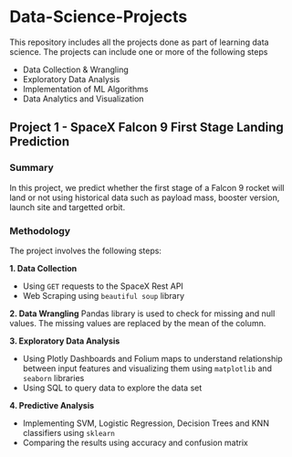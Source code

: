# Data-Science-Projects
This repository includes all the projects done as part of learning data science. 
The projects can include one or more of the following steps
- Data Collection & Wrangling
- Exploratory Data Analysis
- Implementation of ML Algorithms
- Data Analytics and Visualization

<h2> Project 1 - SpaceX Falcon 9 First Stage Landing Prediction </h2>


<h3> Summary </h3>
In this project, we predict whether the first stage of a Falcon 9 rocket will land or not using historical data such as payload mass, booster version, launch site and targetted orbit.

<h3> Methodology </h3>
The project involves the following steps:


**1. Data Collection**
- Using `GET` requests to the SpaceX Rest API
- Web Scraping using `beautiful soup` library

**2. Data Wrangling**
Pandas library is used to check for missing and null values. The missing values are replaced by the mean of the column.

**3. Exploratory Data Analysis**
- Using Plotly Dashboards and Folium maps to understand relationship between input features and visualizing them using `matplotlib` and `seaborn` libraries
- Using SQL to query data to explore the data set

**4. Predictive Analysis**
- Implementing SVM, Logistic Regression, Decision Trees and KNN classifiers using `sklearn` 
- Comparing the results using accuracy and confusion matrix

  





